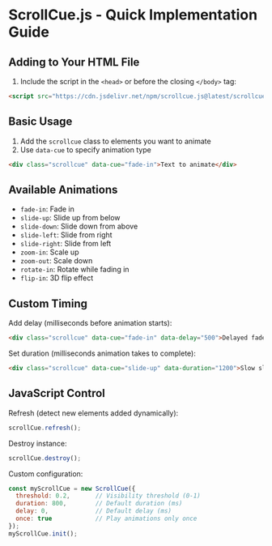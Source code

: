 # ScrollCue.js - Quick Implementation Guide

## Adding to Your HTML File

1. Include the script in the `<head>` or before the closing `</body>` tag:

```html
<script src="https://cdn.jsdelivr.net/npm/scrollcue.js@latest/scrollcue.all-in-one.min.js"></script>
```

## Basic Usage

1. Add the `scrollcue` class to elements you want to animate
2. Use `data-cue` to specify animation type

```html
<div class="scrollcue" data-cue="fade-in">Text to animate</div>
```

## Available Animations

- `fade-in`: Fade in
- `slide-up`: Slide up from below
- `slide-down`: Slide down from above
- `slide-left`: Slide from right
- `slide-right`: Slide from left
- `zoom-in`: Scale up
- `zoom-out`: Scale down
- `rotate-in`: Rotate while fading in
- `flip-in`: 3D flip effect

## Custom Timing

Add delay (milliseconds before animation starts):

```html
<div class="scrollcue" data-cue="fade-in" data-delay="500">Delayed fade</div>
```

Set duration (milliseconds animation takes to complete):

```html
<div class="scrollcue" data-cue="slide-up" data-duration="1200">Slow slide up</div>
```

## JavaScript Control

Refresh (detect new elements added dynamically):

```javascript
scrollCue.refresh();
```

Destroy instance:

```javascript
scrollCue.destroy();
```

Custom configuration:

```javascript
const myScrollCue = new ScrollCue({
  threshold: 0.2,       // Visibility threshold (0-1)
  duration: 800,        // Default duration (ms)
  delay: 0,             // Default delay (ms)
  once: true            // Play animations only once
});
myScrollCue.init();
```